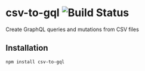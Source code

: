 # csv-to-gql ![Build Status](https://travis-ci.org/pyramation/csv-to-gql.svg?branch=master)

Create GraphQL queries and mutations from CSV files

## Installation

```sh
npm install csv-to-gql
```
